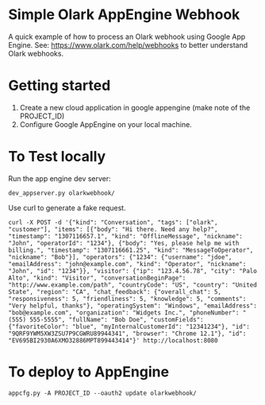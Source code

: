# Simple Olark AppEngine Webhook 
A quick example of how to process an Olark webhook using Google App Engine.  See:  https://www.olark.com/help/webhooks to better understand Olark webhooks.

# Getting started
1. Create a new cloud application in google appengine (make note of the PROJECT_ID)
2. Configure Google AppEngine on your local machine.

# To Test locally

Run the app engine dev server:
```
dev_appserver.py olarkwebhook/
```

Use curl to generate a fake request.
```
curl -X POST -d '{"kind": "Conversation", "tags": ["olark", "customer"], "items": [{"body": "Hi there. Need any help?", "timestamp": "1307116657.1", "kind": "OfflineMessage", "nickname": "John", "operatorId": "1234"}, {"body": "Yes, please help me with billing.", "timestamp": "1307116661.25", "kind": "MessageToOperator", "nickname": "Bob"}], "operators": {"1234": {"username": "jdoe", "emailAddress": "john@example.com", "kind": "Operator", "nickname": "John", "id": "1234"}}, "visitor": {"ip": "123.4.56.78", "city": "Palo Alto", "kind": "Visitor", "conversationBeginPage": "http://www.example.com/path", "countryCode": "US", "country": "United State", "region": "CA", "chat_feedback": {"overall_chat": 5, "responsiveness": 5, "friendliness": 5, "knowledge": 5, "comments": "Very helpful, thanks"}, "operatingSystem": "Windows", "emailAddress": "bob@example.com", "organization": "Widgets Inc.", "phoneNumber": "(555) 555-5555", "fullName": "Bob Doe", "customFields": {"favoriteColor": "blue", "myInternalCustomerId": "12341234"}, "id": "9QRF9YWM5XW3ZSU7P9CGWRU89944341", "browser": "Chrome 12.1"}, "id": "EV695BI2930A6XMO32886MPT899443414"}' http://localhost:8080
```

# To deploy to AppEngine
```
appcfg.py -A PROJECT_ID --oauth2 update olarkwebhook/
```
